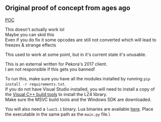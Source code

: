 ## Original proof of concept from ages ago  
[POC](https://github.com/Vector4-new/pekora-external/blob/main/Screenshot%202024-12-29%20013610.png?raw=true)

This doesn't actually work lol  
Maybe you can skid this  
Even if you do fix it some opcodes are still not converted which will lead to freezes & strange effects  
  
This used to work at some point, but in it's current state it's unusable.  

This is an external written for Pekora's 2017 client.  
I am not responsible if this gets you banned!

To run this, make sure you have all the modules installed by running `pip install -r requirements.txt`.  
If you do not have Visual Studio installed, you will need to install a copy of the [Visual C++ build tools](https://visualstudio.microsoft.com/visual-cpp-build-tools/) to install the LZ4 library.  
Make sure the MSVC build tools and the Windows SDK are downloaded.

You will also need a `luac5.1` binary. Lua binaries are available [here](https://luabinaries.sourceforge.net/). Place the executable in the same path as the `main.py` file.\
